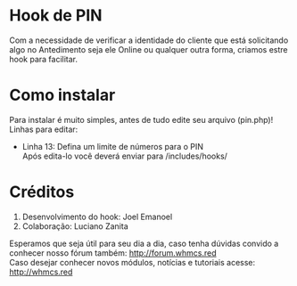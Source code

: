 # Hook de PIN
Com a necessidade de verificar a identidade do cliente que está solicitando algo no Antedimento seja ele Online ou qualquer outra forma, criamos estre hook para facilitar.

# Como instalar
Para instalar é muito simples, antes de tudo edite seu arquivo (pin.php)! <br/>
Linhas para editar: <br/>
- Linha 13: Defina um limite de números para o PIN<br/>
Após edita-lo você deverá enviar para /includes/hooks/ <br/>

# Créditos
1. Desenvolvimento do hook: Joel Emanoel
2. Colaboração: Luciano Zanita

Esperamos que seja útil para seu dia a dia, caso tenha dúvidas convido a conhecer nosso fórum também: http://forum.whmcs.red <br/>
Caso desejar conhecer novos módulos, notícias e tutoriais acesse: http://whmcs.red <br/>
